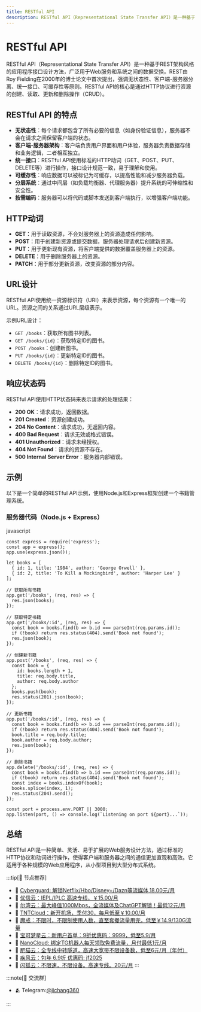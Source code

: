 ```yaml
---
title: RESTful API
description: RESTful API（Representational State Transfer API）是一种基于REST架构风格的应用程序接口设计方法，广泛用于Web服务和系统之间的数据交换。REST由Roy Fielding在2000年的博士论文中首次提出，强调无状态性、客户端-服务器分离、统一接口、可缓存性等原则。RESTful API的核心是通过HTTP协议进行资源的创建、读取、更新和删除操作（CRUD）。
---
```



# RESTful API
RESTful API（Representational State Transfer API）是一种基于REST架构风格的应用程序接口设计方法，广泛用于Web服务和系统之间的数据交换。REST由Roy Fielding在2000年的博士论文中首次提出，强调无状态性、客户端-服务器分离、统一接口、可缓存性等原则。RESTful API的核心是通过HTTP协议进行资源的创建、读取、更新和删除操作（CRUD）。

## RESTful API 的特点

- **无状态性**：每个请求都包含了所有必要的信息（如身份验证信息），服务器不会在请求之间保留客户端的状态。
- **客户端-服务器架构**：客户端负责用户界面和用户体验，服务器负责数据存储和业务逻辑，二者相互独立。
- **统一接口**：RESTful API使用标准的HTTP动词（GET、POST、PUT、DELETE等）进行操作，接口设计规范一致，易于理解和使用。
- **可缓存性**：响应数据可以被标记为可缓存，以提高性能和减少服务器负载。
- **分层系统**：通过中间层（如负载均衡器、代理服务器）提升系统的可伸缩性和安全性。
- **按需编码**：服务器可以将代码或脚本发送到客户端执行，以增强客户端功能。

## HTTP动词

- **GET**：用于读取资源，不会对服务器上的资源造成任何影响。
- **POST**：用于创建新资源或提交数据，服务器处理请求后创建新资源。
- **PUT**：用于更新现有资源，将客户端提供的数据覆盖服务器上的资源。
- **DELETE**：用于删除服务器上的资源。
- **PATCH**：用于部分更新资源，改变资源的部分内容。

## URL设计

RESTful API使用统一资源标识符（URI）来表示资源，每个资源有一个唯一的URL。资源之间的关系通过URL层级表示。

示例URL设计：

- `GET /books`：获取所有图书列表。
- `GET /books/{id}`：获取特定ID的图书。
- `POST /books`：创建新图书。
- `PUT /books/{id}`：更新特定ID的图书。
- `DELETE /books/{id}`：删除特定ID的图书。

## 响应状态码

RESTful API使用HTTP状态码来表示请求的处理结果：

- **200 OK**：请求成功，返回数据。
- **201 Created**：资源创建成功。
- **204 No Content**：请求成功，无返回内容。
- **400 Bad Request**：请求无效或格式错误。
- **401 Unauthorized**：请求未经授权。
- **404 Not Found**：请求的资源不存在。
- **500 Internal Server Error**：服务器内部错误。

## 示例

以下是一个简单的RESTful API示例，使用Node.js和Express框架创建一个书籍管理系统。

### 服务器代码（Node.js + Express）

javascript

```
const express = require('express');
const app = express();
app.use(express.json());

let books = [
  { id: 1, title: '1984', author: 'George Orwell' },
  { id: 2, title: 'To Kill a Mockingbird', author: 'Harper Lee' }
];

// 获取所有书籍
app.get('/books', (req, res) => {
  res.json(books);
});

// 获取特定书籍
app.get('/books/:id', (req, res) => {
  const book = books.find(b => b.id === parseInt(req.params.id));
  if (!book) return res.status(404).send('Book not found');
  res.json(book);
});

// 创建新书籍
app.post('/books', (req, res) => {
  const book = {
    id: books.length + 1,
    title: req.body.title,
    author: req.body.author
  };
  books.push(book);
  res.status(201).json(book);
});

// 更新书籍
app.put('/books/:id', (req, res) => {
  const book = books.find(b => b.id === parseInt(req.params.id));
  if (!book) return res.status(404).send('Book not found');
  book.title = req.body.title;
  book.author = req.body.author;
  res.json(book);
});

// 删除书籍
app.delete('/books/:id', (req, res) => {
  const book = books.find(b => b.id === parseInt(req.params.id));
  if (!book) return res.status(404).send('Book not found');
  const index = books.indexOf(book);
  books.splice(index, 1);
  res.status(204).send();
});

const port = process.env.PORT || 3000;
app.listen(port, () => console.log(`Listening on port ${port}...`));
```

## 总结

RESTful API是一种简单、灵活、易于扩展的Web服务设计方法，通过标准的HTTP协议和动词进行操作，使得客户端和服务器之间的通信更加直观和高效。它适用于各种规模的Web应用程序，从小型项目到大型分布式系统。

:::tip[🎉 节点推荐]
- 🚀 [Cyberguard: 解锁Netflix/Hbo/Disney+/Dazn等流媒体,18.00元/月](https://a.suola.link/cyberguard)<br>
- 🚀 [优信云：IEPL/IPLC 高速专线，￥15.00/月](https://a.suola.link/youxinyun)<br>
- 🚀 [尔湾云：最大峰值1000Mbps，全流媒体及ChatGPT解锁！最低12元/月](https://a.suola.link/erwan)<br>
- 🚀 [TNTCloud：新开机场，季付30，每月低至￥10.00/月](https://a.suola.link/tnt)<br>
- 🚀 [魔戒：不限时，不限制使用人数，直至套餐流量用完，低至￥14.9/130G流量](https://a.suola.link/mojie)<br>
- 🚀 [宝可梦星云：新用户首单：9折优惠码：9999，低至5.9/月 ](https://a.suola.link/pokemon)<br>
- 🚀 [NanoCloud: 绑定TG机器人每天领取免费流量，月付最低1元/月](https://a.suola.link/nanocloud)<br>
- 🚀 [肥猫云：全专线中转隧道，高速大宽带不限设备数，低至6元/月（年付）](https://a.suola.link/feimao)<br>
- 🚀 [疾风云：包年 6.9折 优惠码: jf2025](https://a.suola.link/jifeng)<br>
- 🚀 [闪狐云：不限速，不限设备。高速专线。20元/月](https://a.suola.link/shy)
:::

:::note[💬 交流群]

- 🫂 Telegram:[@jichang360](https://t.me/jichang360)

:::